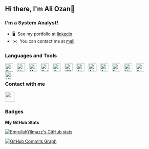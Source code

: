 ## Hi there, I'm Ali Ozan👋

### I'm a System Analyst!
* 🖥️  See my portfolio at [linkedin](http://www.linkedin.com/in/aoo/)
* ✉️  You can contact me at [mail](mailto:ozanozmelek@gmail.com)


### Languages and Tools
<p align=""left>
<img align="left" alt="Pycharm" width="26px" src="https://cdn.jsdelivr.net/gh/devicons/devicon/icons/pycharm/pycharm-plain-wordmark.svg" style="padding-right:10px;" />
<img align="left" alt="Visual Studio Code" width="26px" src="https://cdn.jsdelivr.net/gh/devicons/devicon/icons/vscode/vscode-original.svg" style="padding-right:10px;" />
 <img align="left" alt="MsSQL" width="26px" src="https://cdn.jsdelivr.net/gh/devicons/devicon/icons/pycharm/pycharm-plain-wordmark.svg" style="padding-right:10px;" />
 <img align="left" alt="Python" width="26px" src="https://cdn.jsdelivr.net/gh/devicons/devicon/icons/pycharm/pycharm-plain-wordmark.svg" style="padding-right:10px;" />
 <img align="left" alt="Swift" width="26px" src="https://cdn.jsdelivr.net/gh/devicons/devicon/icons/pycharm/pycharm-plain-wordmark.svg" style="padding-right:10px;" />
 <img align="left" alt="XCode" width="26px" src="https://cdn.jsdelivr.net/gh/devicons/devicon/icons/pycharm/pycharm-plain-wordmark.svg" style="padding-right:10px;" />
 <img align="left" alt="Azure" width="26px" src="https://cdn.jsdelivr.net/gh/devicons/devicon/icons/pycharm/pycharm-plain-wordmark.svg" style="padding-right:10px;" />
 <img align="left" alt="Apache" width="26px" src="https://cdn.jsdelivr.net/gh/devicons/devicon/icons/pycharm/pycharm-plain-wordmark.svg" style="padding-right:10px;" />
 <img align="left" alt="Android Studio" width="26px" src="https://cdn.jsdelivr.net/gh/devicons/devicon/icons/pycharm/pycharm-plain-wordmark.svg" style="padding-right:10px;" />
 <img align="left" alt="Flutter" width="26px" src="https://cdn.jsdelivr.net/gh/devicons/devicon/icons/pycharm/pycharm-plain-wordmark.svg" style="padding-right:10px;" />
 <img align="left" alt="Visual Studio" width="26px" src="https://cdn.jsdelivr.net/gh/devicons/devicon/icons/pycharm/pycharm-plain-wordmark.svg" style="padding-right:10px;" />
<img align="left" alt="PostgreSQL" width="26px" src="https://cdn.jsdelivr.net/gh/devicons/devicon/icons/postgresql/postgresql-original-wordmark.svg" style="padding-right:10px;" />
<img align="left" alt="Unity" width="26px" src="https://cdn.jsdelivr.net/gh/devicons/devicon/icons/unity/unity-original-wordmark.svg" style="padding-right:10px;" >

<br />
<br />

### Contact with me

<p align="left"><a href="https://www.linkedin.com/in/aoo" target="_blank" rel="noreferrer"><img src="https://raw.githubusercontent.com/danielcranney/readme-generator/main/public/icons/socials/linkedin.svg" width="32" height="32" /></a></p>

### Badges

<b>My GitHub Stats</b>

<a href="http://www.github.com/AliSezerYilmaz"><img src="https://github-readme-stats.vercel.app/api?username=manofprogress&show_icons=true&hide=&count_private=true&title_color=0891b2&text_color=ffffff&icon_color=0891b2&bg_color=1c1917&hide_border=true&show_icons=true" alt="EmrullahYilmazz's GitHub stats" /></a>

<a href="http://www.github.com/AliSezerYilmaz"><img src="https://activity-graph.herokuapp.com/graph?username=manofprogress&bg_color=1c1917&color=ffffff&line=0891b2&point=ffffff&area_color=1c1917&area=true&hide_border=true&custom_title=GitHub%20Commits%20Graph" alt="GitHub Commits Graph" /></a>
